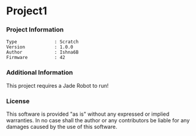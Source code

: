 Project1
================



### Project Information
```
Type              : Scratch
Version           : 1.0.0
Author            : Ishna6B
Firmware          : 42
```

### Additional Information
This project requires a Jade Robot to run!

### License
This software is provided "as is" without any expressed or implied warranties.  In no case shall the author or any contributors be liable for any damages caused by the use of this software.

